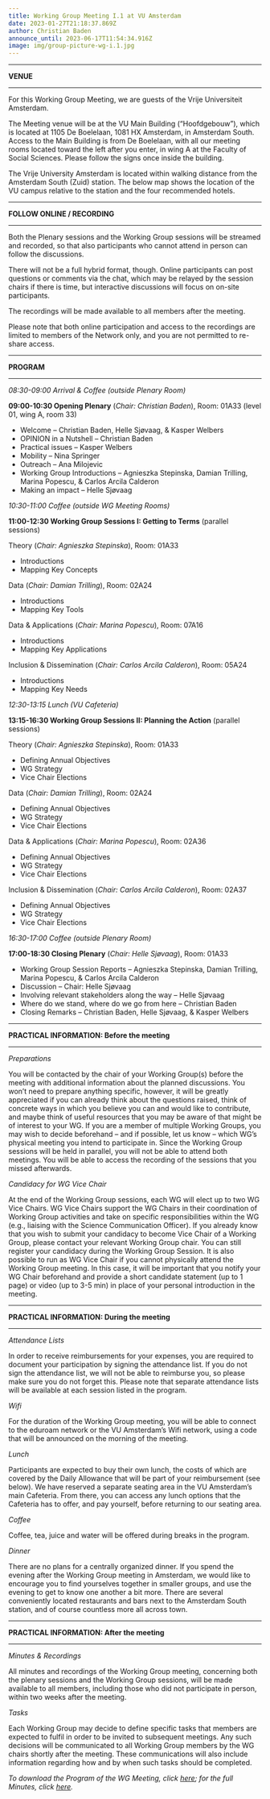 ```yaml
---
title: Working Group Meeting I.1 at VU Amsterdam
date: 2023-01-27T21:18:37.869Z
author: Christian Baden
announce_until: 2023-06-17T11:54:34.916Z
image: img/group-picture-wg-i.1.jpg
---
```

- - -

**VENUE**

- - -

For this Working Group Meeting, we are guests of the Vrije Universiteit Amsterdam.

The Meeting venue will be at the VU Main Building (“Hoofdgebouw”), which is located at 1105 De Boelelaan, 1081 HX Amsterdam, in Amsterdam South. Access to the Main Building is from De Boelelaan, with all our meeting rooms located toward the left after you enter, in wing A at the Faculty of Social Sciences. Please follow the signs once inside the building.

The Vrije University Amsterdam is located within walking distance from the Amsterdam South (Zuid) station. The below map shows the location of the VU campus relative to the station and the four recommended hotels.

- - -

**FOLLOW ONLINE / RECORDING**

- - -

Both the Plenary sessions and the Working Group sessions will be streamed and recorded, so that also participants who cannot attend in person can follow the discussions.

There will not be a full hybrid format, though. Online participants can post questions or comments via the chat, which may be relayed by the session chairs if there is time, but interactive discussions will focus on on-site participants.

The recordings will be made available to all members after the meeting.

Please note that both online participation and access to the recordings are limited to members of the Network only, and you are not permitted to re-share access.

- - -

**PROGRAM**

- - -

*08:30-09:00 Arrival & Coffee (outside Plenary Room)*

**09:00-10:30 Opening Plenary** (*Chair: Christian Baden*), Room: 01A33 (level 01, wing A, room 33)

* Welcome – Christian Baden, Helle Sjøvaag, & Kasper Welbers
* OPINION in a Nutshell – Christian Baden
* Practical issues – Kasper Welbers
* Mobility – Nina Springer
* Outreach – Ana Milojevic
* Working Group Introductions – Agnieszka Stepinska, Damian Trilling, Marina Popescu, & Carlos Arcila Calderon
* Making an impact – Helle Sjøvaag

*10:30-11:00 Coffee (outside WG Meeting Rooms)*

**11:00-12:30 Working Group Sessions I: Getting to Terms** (parallel sessions)

Theory (*Chair: Agnieszka Stepinska*), Room: 01A33

* Introductions
* Mapping Key Concepts

Data (*Chair: Damian Trilling*), Room: 02A24

* Introductions
* Mapping Key Tools

Data & Applications (*Chair: Marina Popescu*), Room: 07A16

* Introductions
* Mapping Key Applications

Inclusion & Dissemination (*Chair: Carlos Arcila Calderon*), Room: 05A24

* Introductions
* Mapping Key Needs

*12:30-13:15 Lunch (VU Cafeteria)*

**13:15-16:30 Working Group Sessions II: Planning the Action** (parallel sessions)

Theory (*Chair: Agnieszka Stepinska*), Room: 01A33

* Defining Annual Objectives
* WG Strategy
* Vice Chair Elections

Data (*Chair: Damian Trilling*), Room: 02A24

* Defining Annual Objectives
* WG Strategy
* Vice Chair Elections

Data & Applications (*Chair: Marina Popescu*), Room: 02A36

* Defining Annual Objectives
* WG Strategy
* Vice Chair Elections

Inclusion & Dissemination (*Chair: Carlos Arcila Calderon*), Room: 02A37

* Defining Annual Objectives
* WG Strategy
* Vice Chair Elections

*16:30-17:00 Coffee (outside Plenary Room)*

**17:00-18:30 Closing Plenary** (*Chair: Helle Sjøvaag*), Room: 01A33

* Working Group Session Reports – Agnieszka Stepinska, Damian Trilling, Marina Popescu, & Carlos Arcila Calderon
* Discussion – Chair: Helle Sjøvaag
* Involving relevant stakeholders along the way – Helle Sjøvaag
* Where do we stand, where do we go from here – Christian Baden
* Closing Remarks – Christian Baden, Helle Sjøvaag, & Kasper Welbers

- - -

**PRACTICAL INFORMATION: Before the meeting**

- - -

*Preparations*

You will be contacted by the chair of your Working Group(s) before the meeting with additional information about the planned discussions. You won’t need to prepare anything specific, however, it will be greatly appreciated if you can already think about the questions raised, think of concrete ways in which you believe you can and would like to contribute, and maybe think of useful resources that you may be aware of that might be of interest to your WG.
If you are a member of multiple Working Groups, you may wish to decide beforehand – and if possible, let us know – which WG’s physical meeting you intend to participate in. Since the Working Group sessions will be held in parallel, you will not be able to attend both meetings. You will be able to access the recording of the sessions that you missed afterwards.

*Candidacy for WG Vice Chair*

At the end of the Working Group sessions, each WG will elect up to two WG Vice Chairs. WG Vice Chairs support the WG Chairs in their coordination of Working Group activities and take on specific responsibilities within the WG (e.g., liaising with the Science Communication Officer).
If you already know that you wish to submit your candidacy to become Vice Chair of a Working Group, please contact your relevant Working Group chair. You can still register your candidacy during the Working Group Session.
It is also possible to run as WG Vice Chair if you cannot physically attend the Working Group meeting. In this case, it will be important that you notify your WG Chair beforehand and provide a short candidate statement (up to 1 page) or video (up to 3-5 min) in place of your personal introduction in the meeting.

- - -

**PRACTICAL INFORMATION: During the meeting**

- - -

*Attendance Lists*

In order to receive reimbursements for your expenses, you are required to document your participation by signing the attendance list. If you do not sign the attendance list, we will not be able to reimburse you, so please make sure you do not forget this. Please note that separate attendance lists will be available at each session listed in the program.

*Wifi*

For the duration of the Working Group meeting, you will be able to connect to the eduroam network or the VU Amsterdam’s Wifi network, using a code that will be announced on the morning of the meeting.

*Lunch*

Participants are expected to buy their own lunch, the costs of which are covered by the Daily Allowance that will be part of your reimbursement (see below). We have reserved a separate seating area in the VU Amsterdam’s main Cafeteria. From there, you can access any lunch options that the Cafeteria has to offer, and pay yourself, before returning to our seating area.

*Coffee*

Coffee, tea, juice and water will be offered during breaks in the program.

*Dinner*

There are no plans for a centrally organized dinner. If you spend the evening after the Working Group meeting in Amsterdam, we would like to encourage you to find yourselves together in smaller groups, and use the evening to get to know one another a bit more. There are several conveniently located restaurants and bars next to the Amsterdam South station, and of course countless more all across town.

- - -

**PRACTICAL INFORMATION: After the meeting**

- - -

*Minutes & Recordings*

All minutes and recordings of the Working Group meeting, concerning both the plenary sessions and the Working Group sessions, will be made available to all members, including those who did not participate in person, within two weeks after the meeting.

*Tasks*

Each Working Group may decide to define specific tasks that members are expected to fulfil in order to be invited to subsequent meetings. Any such decisions will be communicated to all Working Group members by the WG chairs shortly after the meeting. These communications will also include information regarding how and by when such tasks should be completed.

*To download the Program of the WG Meeting, click [here](https://www.opinion-network.eu/img/program-opinion-wg-meeting-amsterdam-2023.pdf); for the full Minutes, click [here](https://www.opinion-network.eu/img/minutes-wg-i.1-amsterdam-27-01-2023.pdf).*